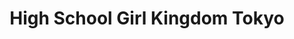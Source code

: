 --- 
title: "High School Girl Kingdom Tokyo"
publishdate: "2019-1-11T16:48:46+02:00"
src: "https://365manga.net/manga/high-school-girl-kingdom-tokyo"
image: "https://data.365manga.net/images/thumbnails/32544-high-school-girl-kingdom-tokyo.jpg"
description: " High school girls suddenly being falling from the sky over Tokyo, attacking and converting anyone nearby into high school girls. They survive all forms of attack and without a means to fight back the human population is steadily decreasing. Who's left to help save Tokyo?"
---